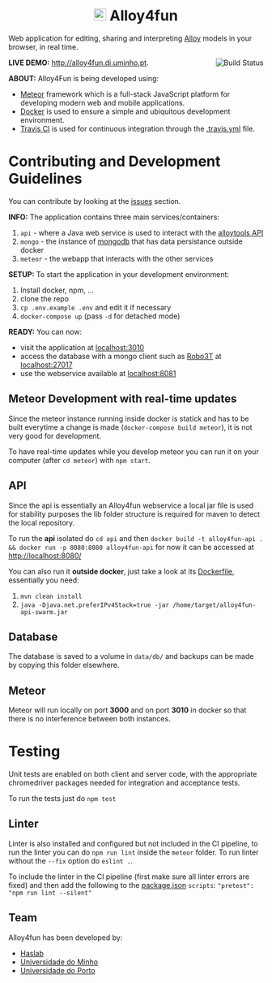 <h1 align="center"><img src="/meteor/public/favicon.ico" height="24"> Alloy4fun</h1>

Web application for editing, sharing and interpreting [Alloy](http://alloytools.org/) models in your browser, in real time.

<a href="https://travis-ci.org/msramalho/Alloy4FunWebApp"><img align="right" alt="Build Status" src="https://travis-ci.org/msramalho/Alloy4FunWebApp.svg?branch=v1.0.0"/></a>

**LIVE DEMO:** http://alloy4fun.di.uminho.pt.

**ABOUT:** Alloy4Fun is being developed using:
 * [Meteor](https://www.meteor.com/) framework which is a full-stack JavaScript platform for developing modern web and mobile applications.
 * [Docker](https://www.docker.com/) is used to ensure a simple and ubiquitous development environment.
 * [Travis CI](https://travis-ci.org/) is used for continuous integration through the [.travis.yml](.travis.yml) file.

# Contributing and Development Guidelines
You can contribute by looking at the [issues](issues/) section.

**INFO:** The application contains three main services/containers:
 1. `api` - where a Java web service is used to interact with the [alloytools API](http://alloytools.org/documentation.html)
 1. `mongo` - the instance of [mongodb](https://www.mongodb.com/) that has data persistance outside docker
 1. `meteor` - the webapp that interacts with the other services

**SETUP:** To start the application in your development environment:
1. Install docker, npm, ...
1. clone the repo
1. `cp .env.example .env` and edit it if necessary
1. `docker-compose up` (pass `-d` for detached mode)

**READY:** You can now:
 * visit the application at [localhost:3010](http://localhost:3010)
 * access the database with a mongo client such as [Robo3T](https://robomongo.org/) at [localhost:27017](mongodb://localhost/27017)
 * use the webservice available at [localhost:8081](http://localhost:8081)


## Meteor Development with real-time updates
Since the meteor instance running inside docker is statick and has to be built everytime a change is made (`docker-compose build meteor`), it is not very good for development. 

To have real-time updates while you develop meteor you can run it on your computer (after `cd meteor`) with `npm start`.


## API
Since the api is essentially an Alloy4fun webservice a local jar file is used for stability purposes the lib folder structure is required for maven to detect the local repository. 

To run the **api** isolated do `cd api` and then `docker build -t alloy4fun-api . && docker run -p 8080:8080 alloy4fun-api` for now it can be accessed at [http://localhost:8080/](http://localhost:8080/)

You can also run it **outside docker**, just take a look at its [Dockerfile](api/Dockerfile), essentially you need:
 1. `mvn clean install`
 1. `java -Djava.net.preferIPv4Stack=true -jar /home/target/alloy4fun-api-swarm.jar`

## Database
The database is saved to a volume in `data/db/` and backups can be made by copying this folder elsewhere. 

## Meteor
Meteor will run locally on port **3000** and on port **3010** in docker so that there is no interference between both instances.

# Testing
Unit tests are enabled on both client and server code, with the appropriate chromedriver packages needed for integration and acceptance tests. 

To run the tests just do `npm test`

## Linter
Linter is also installed and configured but not included in the CI pipeline, to run the linter you can do `npm run lint` inside the `meteor` folder. To run linter without the `--fix` option do `eslint .`.

To include the linter in the CI pipeline (first make sure all linter errors are fixed) and then add the following to the [package.json](meteor/package.json) `scripts`: `"pretest": "npm run lint --silent"`


## Team
Alloy4fun has been developed by:
 * [Haslab](https://github.com/haslab)
 * [Universidade do Minho](https://www.uminho.pt/)
 * [Universidade do Porto](https://fe.up.pt/)
